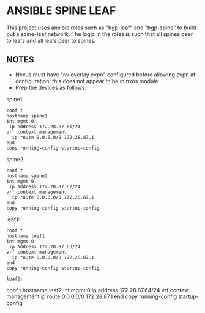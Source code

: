 # ANSIBLE SPINE LEAF

This project uses ansible roles such as "bgp-leaf" and "bgp-spine" to build out a spine-leaf network. The logic in the roles is such that all spines peer to leafs and all leafs peer to spines. 

## NOTES

- Nexus must have "nv overlay evpn" configured before allowing evpn af configuration, this does not appear to be in nxos module
- Prep the devices as follows:

spine1:
```
conf t
hostname spine1
int mgmt 0
 ip address 172.28.87.61/24
vrf context management
  ip route 0.0.0.0/0 172.28.87.1
end
copy running-config startup-config
```

spine2:
```
conf t
hostname spine2
int mgmt 0
 ip address 172.28.87.62/24
vrf context management
  ip route 0.0.0.0/0 172.28.87.1
end
copy running-config startup-config
```

leaf1:
```
conf t
hostname leaf1
int mgmt 0
 ip address 172.28.87.63/24
vrf context management
  ip route 0.0.0.0/0 172.28.87.1
end
copy running-config startup-config

leaf2:
```
conf t
hostname leaf2
int mgmt 0
 ip address 172.28.87.64/24
vrf context management
  ip route 0.0.0.0/0 172.28.87.1
end
copy running-config startup-config
```
